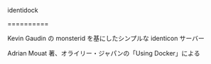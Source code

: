 identidock

==========

Kevin Gaudin の monsterid を基にしたシンプルな identicon サーバー

Adrian Mouat 著、オライリー・ジャパンの「Using Docker」による
